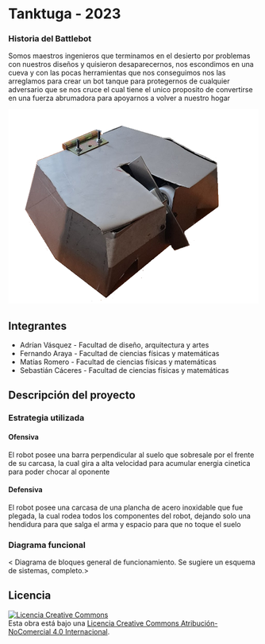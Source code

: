 # Tanktuga - 2023

### Historia del Battlebot
Somos maestros ingenieros que terminamos en el desierto por problemas con nuestros diseños y quisieron desaparecernos, nos escondimos en una cueva y con las pocas herramientas que nos conseguimos nos las arreglamos para crear un bot tanque para protegernos de cualquier adversario que se nos cruce el cual tiene el unico proposito de convertirse en una fuerza abrumadora para apoyarnos a volver a nuestro hogar
  
![Robot Ejemplo](/multimedia/battlebot.png)

## Integrantes
- Adrían Vásquez - Facultad de diseño, arquitectura y artes
- Fernando Araya - Facultad de ciencias físicas y matemáticas
- Matías Romero - Facultad de ciencias físicas y matemáticas
- Sebastián Cáceres - Facultad de ciencias físicas y matemáticas


## Descripción del proyecto
  
### Estrategia utilizada
  
#### Ofensiva
El robot posee una barra perpendicular al suelo que sobresale por el frente de su carcasa, la cual gira a alta velocidad para acumular energia cinetica para poder chocar al oponente

#### Defensiva
El robot posee una carcasa de una plancha de acero inoxidable que fue plegada, la cual rodea todos los componentes del robot, dejando solo una hendidura para que salga el arma y espacio para que no toque el suelo
### Diagrama funcional
< Diagrama de bloques general de funcionamiento. Se sugiere un esquema de sistemas, completo.>

## Licencia
<a rel="license" href="http://creativecommons.org/licenses/by-nc/4.0/"><img alt="Licencia Creative Commons" style="border-width:0" src="https://i.creativecommons.org/l/by-nc/4.0/88x31.png" /></a><br />Esta obra está bajo una <a rel="license" href="http://creativecommons.org/licenses/by-nc/4.0/">Licencia Creative Commons Atribución-NoComercial 4.0 Internacional</a>.
